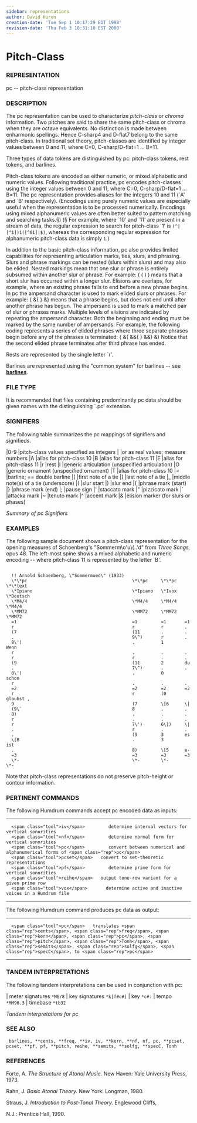 ```yaml
---
sidebar: representations
author: David Huron
creation-date: 'Tue Sep 1 10:17:29 EDT 1998'
revision-date: 'Thu Feb 3 10:31:10 EST 2000'
---
```



Pitch-Class
======================================

### REPRESENTATION

 <span class="rep">pc</span> \-- pitch-class representation

### DESCRIPTION

 The <span class="rep">pc</span> representation can be used to characterize
 *pitch-class* or *chroma* information. Two pitches are said to share
 the same pitch-class or chroma when they are octave equivalents. No
 distinction is made between enharmonic spellings. Hence C-sharp4 and
 D-flat7 belong to the same pitch-class. In traditional set theory,
 pitch-classes are identified by integer values between 0 and 11, where
 C=0, C-sharp/D-flat=1 \... B=11.

 Three types of data tokens are distinguished by <span class="rep">pc</span>:
 pitch-class tokens, rest tokens, and barlines.

 Pitch-class tokens are encoded as either numeric, or mixed alphabetic
 and numeric values. Following traditional practice, <span class="rep">pc</span> encodes
 pitch-classes using the integer values between 0 and 11, where C=0,
 C-sharp/D-flat=1 \... B=11. The <span class="rep">pc</span> representation provides
 aliases for the integers 10 and 11 (\`A\' and \`B\' respectively).
 (Encodings using purely numeric values are especially useful when the
 representation is to be processed numerically. Encodings using mixed
 alphanumeric values are often better suited to pattern matching and
 searching tasks.§) (§ For example, where \`10\' and \`11\' are present
 in a stream of data, the regular expression to search for pitch-class
 \`1\' is `(^|[^1])1([^01]|$)`, whereas the corresponding regular
 expression for alphanumeric pitch-class data is simply `1`.)

 In addition to the basic pitch-class information, <span class="rep">pc</span> also
 provides limited capabilities for representing articulation marks,
 ties, slurs, and phrasing. Slurs and phrase markings can be nested
 (slurs within slurs) and may also be elided. Nested markings mean that
 one slur or phrase is entirely subsumed within another slur or phrase.
 For example: ( ( ) ) means that a short slur has occurred within a
 longer slur. Elisions are overlaps, for example, where an existing
 phrase fails to end before a new phrase begins. In <span class="rep">pc</span> the
 ampersand character is used to mark elided slurs or phrases. For
 example: { &{ } &} means that a phrase begins, but does not end until
 after another phrase has begun. The ampersand is used to mark a
 matched pair of slur or phrases marks. Multiple levels of elisions are
 indicated by repeating the ampersand character. Both the beginning and
 ending must be marked by the same number of ampersands. For example,
 the following coding represents a series of elided phrases where three
 separate phrases begin before any of the phrases is terminated: { &{
 &&{ } &&} &} Notice that the second elided phrase terminates after
 third phrase has ended.

 Rests are represented by the single letter \`r\'.

 Barlines are represented using the \"common system\" for barlines \--
 see [**barlines**](barlines.rep.html).

### FILE TYPE

 It is recommended that files containing predominantly <span class="rep">pc</span> data
 should be given names with the distinguishing \`.pc\' extension.

### SIGNIFIERS

 The following table summarizes the <span class="rep">pc</span> mappings of signifiers
 and signifieds.

   |0-9   |pitch-class values specified as integers
   |      |or as real values; measure numbers
   |A     |alias for pitch-class 10
   |B     |alias for pitch-class 11
   |E     |alias for pitch-class 11
   |r     |rest
   |I     |generic articulation (unspecified articulation)
   |O     |generic ornament (unspecified ornament)
   |T     |alias for pitch-class 10
   |=     |barline; == double barline
   |\[    |first note of a tie
   |\]    |last note of a tie
   |\_    |middle note(s) of a tie (underscore)
   |(     |slur start
   |)     |slur end
   |{     |phrase mark (start)
   |}     |phrase mark (end)
   |;     |pause sign
   |\'    |staccato mark
   |\"    |pizzicato mark
   |\`    |attacka mark
   |\~    |tenuto mark
   |\^    |accent mark
   |&     |elision marker (for slurs or phases)

 *Summary of <span class="rep">pc</span> Signifiers*

### EXAMPLES

 The following sample document shows a pitch-class representation for
 the opening measures of Schoenberg\'s \"Sommerm\\o\'u\\(..\'d\" from
 *Three Songs,* opus 48. The left-most spine shows a mixed alphabetic
 and numeric encoding \-- where pitch-class 11 is represented by the
 letter \`B\'.

 ```

   !! Arnold Schoenberg, \"Sommermued\" (1933)                       
   \*\*pc                                        \*\*pc     \*\*pc   \*\*text
   \*Ipiano                                      \*Ipiano   \*Ivox   \*Deutsch
   \*M4/4                                        \*M4/4     \*M4/4   \*M4/4
   \*MM72                                        \*MM72     \*MM72   \*MM72
   =1                                            =1         =1       =1
   r                                             r          r        .
   (7                                            (11        .        .
   .                                             9\^)       r        .
   8\')                                          .          1        Wenn
   r                                             .          .        .
   r                                             r          .        .
   (9                                            (11        2        du
   .                                             7\^)       .        .
   8\')                                          .          0        schon
   r                                             .          .        .
   =2                                            =2         =2       =2
   r                                             r          (0       glaubst ,
   9                                             (7         \[6      \|
   (9\`                                          8          .        .
   B)                                            .          .        .
   r                                             .          .        .
   r                                             7\')       6\])     \|
   .                                             r          .        .
   .                                             (9         3        es
   \[B                                           .          3        ist
   .                                             8)         \[5      e-
   =3                                            =3         =3       =3
   \*-                                           \*-        \*-      \*-
```

 Note that pitch-class representations do not preserve pitch-height or
 contour information.

### PERTINENT COMMANDS

 The following Humdrum commands accept <span class="rep">pc</span> encoded data as
 inputs:

   -- ------------------------------------- ------------------------------------------------------------------
      <span class="tool">iv</span>         determine interval vectors for vertical sonorities
      <span class="tool">nf</span>         determine normal form for vertical sonorities
      <span class="tool">pc</span>         convert between numerical and alphanumerical forms of <span class="rep">pc</span>
      <span class="tool">pcset</span>   convert to set-theoretic representations
      <span class="tool">pf</span>         determine prime form for vertical sonorities
      <span class="tool">reihe</span>   output tone-row variant for a given prime row
      <span class="tool">vox</span>       determine active and inactive voices in a Humdrum file
                                            
   -- ------------------------------------- ------------------------------------------------------------------

 The following Humdrum command produces <span class="rep">pc</span> data as output:

   -- ------------------------------- ------------------------------------------------------------------------------------------------------------------------------------------------------------
      <span class="tool">pc</span>   translates <span class="rep">cents</span>, <span class="rep">freq</span>, <span class="rep">kern</span>, <span class="rep">pc</span>, <span class="rep">pitch</span>, <span class="rep">Tonh</span>, <span class="rep">semits</span>, <span class="rep">solfg</span>, <span class="rep">specC</span>, to <span class="rep">pc</span>
   -- ------------------------------- ------------------------------------------------------------------------------------------------------------------------------------------------------------

### TANDEM INTERPRETATIONS

 The following tandem interpretations can be used in conjunction with
 <span class="rep">pc</span>:

 |  meter signatures   `*M6/8`
 |  key signatures     `*k[f#c#]`
 |  key                `*c#:`
 |  tempo              `*MM96.3`
 |  timebase           `*tb32`

 *Tandem interpretations for <span class="rep">pc</span>*

### SEE ALSO

 ` barlines, **cents, **freq, **iv, iv, **kern, **nf, nf, pc, **pcset, pcset, **pf, pf, **pitch, reihe, **semits, **solfg, **specC, Tonh`

### REFERENCES

 Forte, A. *The Structure of Atonal Music.* New Haven: Yale University
 Press, 1973.

 Rahn, J. *Basic Atonal Theory.* New York: Longman, 1980.

 Straus, J. *Introduction to Post-Tonal Theory.* Englewood Cliffs,


 N.J.: Prentice Hall, 1990.


